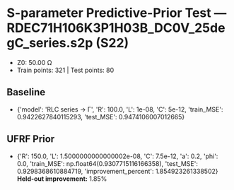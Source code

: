 # S-parameter Predictive-Prior Test — RDEC71H106K3P1H03B_DC0V_25degC_series.s2p (S22)
- Z0: 50.00 Ω
- Train points: 321  |  Test points: 80

## Baseline
- {'model': 'RLC series -> Γ', 'R': 100.0, 'L': 1e-08, 'C': 5e-12, 'train_MSE': 0.9422627840115293, 'test_MSE': 0.9474106007012665}

## UFRF Prior
- {'R': 150.0, 'L': 1.5000000000000002e-08, 'C': 7.5e-12, 'a': 0.2, 'phi': 0.0, 'train_MSE': np.float64(0.9307715116166358), 'test_MSE': 0.9298368610884719, 'improvement_percent': 1.854923261338502}
**Held-out improvement:** 1.85%